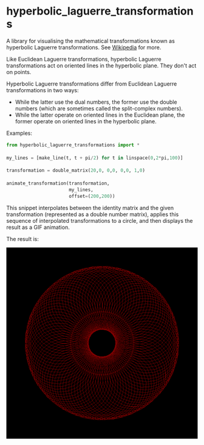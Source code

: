 # hyperbolic_laguerre_transformations
A library for visualising the mathematical transformations known as
hyperbolic Laguerre transformations. See
[Wikipedia](https://en.wikipedia.org/wiki/laguerre_transformations) for more.

Like Euclidean Laguerre transformations, hyperbolic Laguerre transformations act on oriented lines in the hyperbolic plane. They don't
act on points.

Hyperbolic Laguerre transformations differ from Euclidean Laguerre transformations in two ways:

-   While the latter use the dual numbers, the former use the double numbers (which are sometimes called the split-complex numbers).
-   While the latter operate on oriented lines in the Euclidean plane, the former operate on oriented lines in the hyperbolic plane.

Examples:

```python
from hyperbolic_laguerre_transformations import *

my_lines = [make_line(t, t + pi/2) for t in linspace(0,2*pi,100)]

transformation = double_matrix(20,0, 0,0, 0,0, 1,0)

animate_transformation(transformation,
                       my_lines,
                       offset=(200,200))
```

This snippet interpolates between the identity matrix and the given
transformation (represented as a double number matrix), applies this sequence
of interpolated transformations to a circle, and then displays the result
as a GIF animation.

The result is:

![A circle undergoing a hyperbolic Laguerre transformation](examples/flattening.gif)